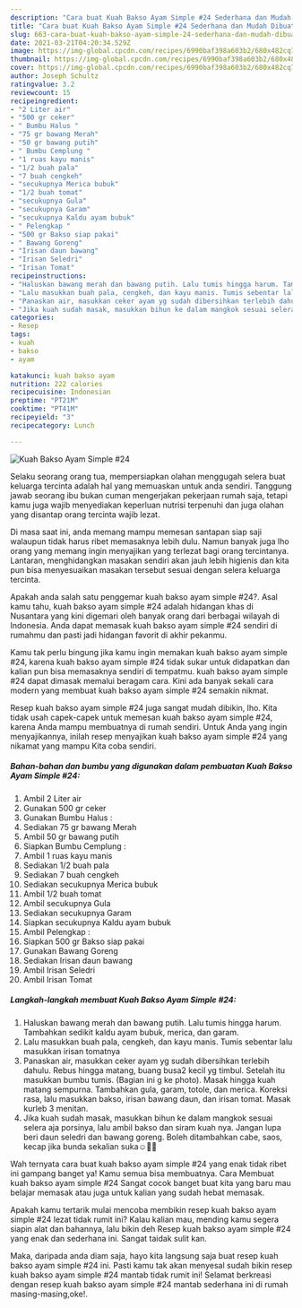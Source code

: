 ```yaml
---
description: "Cara buat Kuah Bakso Ayam Simple #24 Sederhana dan Mudah Dibuat"
title: "Cara buat Kuah Bakso Ayam Simple #24 Sederhana dan Mudah Dibuat"
slug: 663-cara-buat-kuah-bakso-ayam-simple-24-sederhana-dan-mudah-dibuat
date: 2021-03-21T04:20:34.529Z
image: https://img-global.cpcdn.com/recipes/6990baf398a603b2/680x482cq70/kuah-bakso-ayam-simple-24-foto-resep-utama.jpg
thumbnail: https://img-global.cpcdn.com/recipes/6990baf398a603b2/680x482cq70/kuah-bakso-ayam-simple-24-foto-resep-utama.jpg
cover: https://img-global.cpcdn.com/recipes/6990baf398a603b2/680x482cq70/kuah-bakso-ayam-simple-24-foto-resep-utama.jpg
author: Joseph Schultz
ratingvalue: 3.2
reviewcount: 15
recipeingredient:
- "2 Liter air"
- "500 gr ceker"
- " Bumbu Halus "
- "75 gr bawang Merah"
- "50 gr bawang putih"
- " Bumbu Cemplung "
- "1 ruas kayu manis"
- "1/2 buah pala"
- "7 buah cengkeh"
- "secukupnya Merica bubuk"
- "1/2 buah tomat"
- "secukupnya Gula"
- "secukupnya Garam"
- "secukupnya Kaldu ayam bubuk"
- " Pelengkap "
- "500 gr Bakso siap pakai"
- " Bawang Goreng"
- "Irisan daun bawang"
- "Irisan Seledri"
- "Irisan Tomat"
recipeinstructions:
- "Haluskan bawang merah dan bawang putih. Lalu tumis hingga harum. Tambahkan sedikit kaldu ayam bubuk, merica, dan garam."
- "Lalu masukkan buah pala, cengkeh, dan kayu manis. Tumis sebentar lalu masukkan irisan tomatnya"
- "Panaskan air, masukkan ceker ayam yg sudah dibersihkan terlebih dahulu. Rebus hingga matang, buang busa2 kecil yg timbul. Setelah itu masukkan bumbu tumis. (Bagian ini g ke photo). Masak hingga kuah matang sempurna. Tambahkan gula, garam, totole, dan merica. Koreksi rasa, lalu masukkan bakso, irisan bawang daun, dan irisan tomat. Masak kurleb 3 menitan."
- "Jika kuah sudah masak, masukkan bihun ke dalam mangkok sesuai selera aja porsinya, lalu ambil bakso dan siram kuah nya. Jangan lupa beri daun seledri dan bawang goreng. Boleh ditambahkan cabe, saos, kecap jika bunda sekalian suka☺️🙏🏻"
categories:
- Resep
tags:
- kuah
- bakso
- ayam

katakunci: kuah bakso ayam 
nutrition: 222 calories
recipecuisine: Indonesian
preptime: "PT21M"
cooktime: "PT41M"
recipeyield: "3"
recipecategory: Lunch

---
```



![Kuah Bakso Ayam Simple #24](https://img-global.cpcdn.com/recipes/6990baf398a603b2/680x482cq70/kuah-bakso-ayam-simple-24-foto-resep-utama.jpg)

Selaku seorang orang tua, mempersiapkan olahan menggugah selera buat keluarga tercinta adalah hal yang memuaskan untuk anda sendiri. Tanggung jawab seorang ibu bukan cuman mengerjakan pekerjaan rumah saja, tetapi kamu juga wajib menyediakan keperluan nutrisi terpenuhi dan juga olahan yang disantap orang tercinta wajib lezat.

Di masa  saat ini, anda memang mampu memesan santapan siap saji walaupun tidak harus ribet memasaknya lebih dulu. Namun banyak juga lho orang yang memang ingin menyajikan yang terlezat bagi orang tercintanya. Lantaran, menghidangkan masakan sendiri akan jauh lebih higienis dan kita pun bisa menyesuaikan masakan tersebut sesuai dengan selera keluarga tercinta. 



Apakah anda salah satu penggemar kuah bakso ayam simple #24?. Asal kamu tahu, kuah bakso ayam simple #24 adalah hidangan khas di Nusantara yang kini digemari oleh banyak orang dari berbagai wilayah di Indonesia. Anda dapat memasak kuah bakso ayam simple #24 sendiri di rumahmu dan pasti jadi hidangan favorit di akhir pekanmu.

Kamu tak perlu bingung jika kamu ingin memakan kuah bakso ayam simple #24, karena kuah bakso ayam simple #24 tidak sukar untuk didapatkan dan kalian pun bisa memasaknya sendiri di tempatmu. kuah bakso ayam simple #24 dapat dimasak memalui beragam cara. Kini ada banyak sekali cara modern yang membuat kuah bakso ayam simple #24 semakin nikmat.

Resep kuah bakso ayam simple #24 juga sangat mudah dibikin, lho. Kita tidak usah capek-capek untuk memesan kuah bakso ayam simple #24, karena Anda mampu membuatnya di rumah sendiri. Untuk Anda yang ingin menyajikannya, inilah resep menyajikan kuah bakso ayam simple #24 yang nikamat yang mampu Kita coba sendiri.

<!--inarticleads1-->

##### Bahan-bahan dan bumbu yang digunakan dalam pembuatan Kuah Bakso Ayam Simple #24:

1. Ambil 2 Liter air
1. Gunakan 500 gr ceker
1. Gunakan  Bumbu Halus :
1. Sediakan 75 gr bawang Merah
1. Ambil 50 gr bawang putih
1. Siapkan  Bumbu Cemplung :
1. Ambil 1 ruas kayu manis
1. Sediakan 1/2 buah pala
1. Sediakan 7 buah cengkeh
1. Sediakan secukupnya Merica bubuk
1. Ambil 1/2 buah tomat
1. Ambil secukupnya Gula
1. Sediakan secukupnya Garam
1. Siapkan secukupnya Kaldu ayam bubuk
1. Ambil  Pelengkap :
1. Siapkan 500 gr Bakso siap pakai
1. Gunakan  Bawang Goreng
1. Sediakan Irisan daun bawang
1. Ambil Irisan Seledri
1. Ambil Irisan Tomat




<!--inarticleads2-->

##### Langkah-langkah membuat Kuah Bakso Ayam Simple #24:

1. Haluskan bawang merah dan bawang putih. Lalu tumis hingga harum. Tambahkan sedikit kaldu ayam bubuk, merica, dan garam.
1. Lalu masukkan buah pala, cengkeh, dan kayu manis. Tumis sebentar lalu masukkan irisan tomatnya
1. Panaskan air, masukkan ceker ayam yg sudah dibersihkan terlebih dahulu. Rebus hingga matang, buang busa2 kecil yg timbul. Setelah itu masukkan bumbu tumis. (Bagian ini g ke photo). Masak hingga kuah matang sempurna. Tambahkan gula, garam, totole, dan merica. Koreksi rasa, lalu masukkan bakso, irisan bawang daun, dan irisan tomat. Masak kurleb 3 menitan.
1. Jika kuah sudah masak, masukkan bihun ke dalam mangkok sesuai selera aja porsinya, lalu ambil bakso dan siram kuah nya. Jangan lupa beri daun seledri dan bawang goreng. Boleh ditambahkan cabe, saos, kecap jika bunda sekalian suka☺️🙏🏻




Wah ternyata cara buat kuah bakso ayam simple #24 yang enak tidak ribet ini gampang banget ya! Kamu semua bisa membuatnya. Cara Membuat kuah bakso ayam simple #24 Sangat cocok banget buat kita yang baru mau belajar memasak atau juga untuk kalian yang sudah hebat memasak.

Apakah kamu tertarik mulai mencoba membikin resep kuah bakso ayam simple #24 lezat tidak rumit ini? Kalau kalian mau, mending kamu segera siapin alat dan bahannya, lalu bikin deh Resep kuah bakso ayam simple #24 yang enak dan sederhana ini. Sangat taidak sulit kan. 

Maka, daripada anda diam saja, hayo kita langsung saja buat resep kuah bakso ayam simple #24 ini. Pasti kamu tak akan menyesal sudah bikin resep kuah bakso ayam simple #24 mantab tidak rumit ini! Selamat berkreasi dengan resep kuah bakso ayam simple #24 mantab sederhana ini di rumah masing-masing,oke!.

